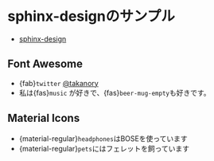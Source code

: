 # sphinx-designのサンプル

* [sphinx-design](https://sphinx-design.readthedocs.io/en/latest/index.html)

## Font Awesome

* {fab}`twitter` [@takanory](https://twitter.com/takanory)
* 私は{fas}`music` が好きで、{fas}`beer-mug-empty`も好きです。

## Material Icons

* {material-regular}`headphones`はBOSEを使っています
* {material-regular}`pets`にはフェレットを飼っています
